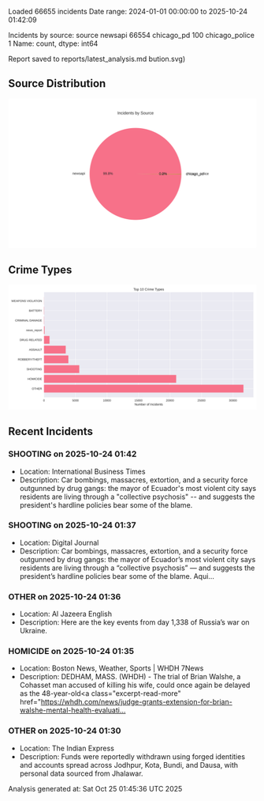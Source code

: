 
Loaded 66655 incidents
Date range: 2024-01-01 00:00:00 to 2025-10-24 01:42:09

Incidents by source:
source
newsapi           66554
chicago_pd          100
chicago_police        1
Name: count, dtype: int64

Report saved to reports/latest_analysis.md
bution.svg)

## Source Distribution
![Source Distribution](images/source_distribution.svg)

## Crime Types
![Crime Types](images/crime_types.svg)

## Recent Incidents

### SHOOTING on 2025-10-24 01:42
- Location: International Business Times
- Description: Car bombings, massacres, extortion, and a security force outgunned by drug gangs: the mayor of Ecuador's most violent city says residents are living through a "collective psychosis" -- and suggests the president's hardline policies bear some of the blame.


### SHOOTING on 2025-10-24 01:37
- Location: Digital Journal
- Description: Car bombings, massacres, extortion, and a security force outgunned by drug gangs: the mayor of Ecuador’s most violent city says residents are living through a “collective psychosis” — and suggests the president’s hardline policies bear some of the blame. Aqui…


### OTHER on 2025-10-24 01:36
- Location: Al Jazeera English
- Description: Here are the key events from day 1,338 of Russia’s war on Ukraine.


### HOMICIDE on 2025-10-24 01:35
- Location: Boston News, Weather, Sports | WHDH 7News
- Description: DEDHAM, MASS. (WHDH) - The trial of Brian Walshe, a Cohasset man accused of killing his wife, could once again be delayed as the 48-year-old<a class="excerpt-read-more" href="https://whdh.com/news/judge-grants-extension-for-brian-walshe-mental-health-evaluati…


### OTHER on 2025-10-24 01:30
- Location: The Indian Express
- Description: Funds were reportedly withdrawn using forged identities and accounts spread across Jodhpur, Kota, Bundi, and Dausa, with personal data sourced from Jhalawar.

Analysis generated at: Sat Oct 25 01:45:36 UTC 2025
